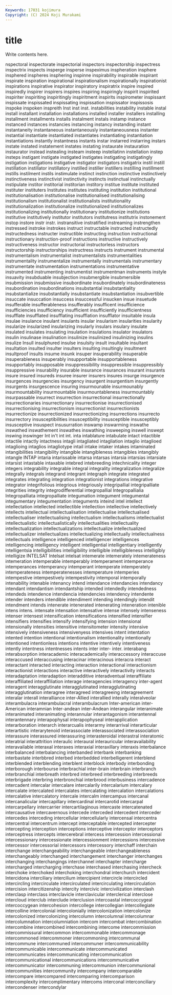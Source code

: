 ```yaml
---
Keywords: 17031 kojimura
Copyright: (C) 2024 Koji Murakami
---
```


# title

Write contents here.



nspectoral inspectorate inspectorial
inspectors inspectorship inspectress inspectrix inspects insperge insperse inspeximus inspheration insphere
insphered inspheres insphering inspinne inspirability inspirable inspirant inspirate inspiration inspirational
inspirationalism inspirationally inspirationist inspirations inspirative inspirator inspiratory inspiratrix inspire inspired
inspiredly inspirer inspirers inspires inspiring inspiringly inspirit inspirited inspiriter inspiriting
inspiritingly inspiritment inspirits inspirometer inspissant inspissate inspissated inspissating inspissation inspissator
inspissosis inspoke inspoken inspreith Inst inst inst. instabilities instability instable
instal install installant installation installations installed installer installers installing installment
installments installs instalment instals instamp instance instanced instances instancies instancing
instancy instanding instant instantaneity instantaneous instantaneously instantaneousness instanter instantial instantiate
instantiated instantiates instantiating instantiation instantiations instantly instantness instants instar instarred
instarring instars instate instated instatement instates instating instaurate instauration instaurator
instead instealing insteam insteep instellatinn instellation instep insteps instigant instigate
instigated instigates instigating instigatingly instigation instigations instigative instigator instigators instigatrix
instil instill instillation instillator instillatory instilled instiller instillers instilling instillment
instills instilment instils instimulate instinct instinction instinctive instinctively instinctiveness instinctivist
instinctivity instincts instinctual instinctually instipulate institor institorial institorian institory institue
institute instituted instituter instituters Institutes institutes instituting institution institutional institutionalisation
institutionalise institutionalised institutionalising institutionalism institutionalist institutionalists institutionality institutionalization institutionalize institutionalized
institutionalizes institutionalizing institutionally institutionary institutionize institutions institutive institutively institutor institutors
institutress institutrix instonement instop instore instr instr. instransitive instratified instreaming
instrengthen instressed instroke instrokes instruct instructable instructed instructedly instructedness instructer
instructible instructing instruction instructional instructionary instruction-proof instructions instructive instructively instructiveness
instructor instructorial instructorless instructors instructorship instructorships instructress instructs instrument instrumental
instrumentalism instrumentalist instrumentalists instrumentalities instrumentality instrumentalize instrumentally instrumentals instrumentary instrumentate
instrumentation instrumentations instrumentative instrumented instrumenting instrumentist instrumentman instruments instyle insuavity
insubduable insubjection insubmergible insubmersible insubmission insubmissive insubordinate insubordinately insubordinateness insubordination
insubordinations insubstantial insubstantiality insubstantialize insubstantially insubstantiate insubstantiation insubvertible insuccate insuccation
insuccess insuccessful insucken insue insuetude insufferable insufferableness insufferably insufficent insufficience
insufficiencies insufficiency insufficient insufficiently insufficientness insufflate insufflated insufflating insufflation insufflator
insuitable insula insulae insulance insulant insulants insular insularism insularities insularity
insularize insularized insularizing insularly insulars insulary insulate insulated insulates insulating
insulation insulations insulator insulators insulin insulinase insulination insulinize insulinized insulinizing
insulins insulize Insull insulphured insulse insulsity insult insultable insultant insultation
insulted insulter insulters insulting insultingly insultment insultproof insults insume insunk
insuper insuperability insuperable insuperableness insuperably insupportable insupportableness insupportably insupposable insuppressibility
insuppressible insuppressibly insuppressive insurability insurable insurance insurances insurant insurants insure
insured insureds insuree insurer insurers insures insurge insurgence insurgences insurgencies
insurgency insurgent insurgentism insurgently insurgents insurgescence insuring insurmounable insurmounably insurmountability
insurmountable insurmountableness insurmountably insurpassable insurrect insurrection insurrectional insurrectionally insurrectionaries insurrectionary
insurrectionise insurrectionised insurrectionising insurrectionism insurrectionist insurrectionists insurrectionize insurrectionized insurrectionizing insurrections
insurrecto insurrectory insusceptibilities insusceptibility insusceptible insusceptibly insusceptive insuspect insusurration inswamp
inswarming inswathe inswathed inswathement inswathes inswathing insweeping inswell inswept inswing
inswinger Int in't int int. inta intablature intabulate intact intactible
intactile intactly intactness intagli intagliated intagliation intaglio intaglioed intaglioing intaglios
intagliotype intail intake intaker intakes intaminated intangibilities intangibility intangible intangibleness
intangibles intangibly intangle INTAP intaria intarissable intarsa intarsas intarsia intarsias
intarsiate intarsist intastable intaxable intebred intebreeding intechnicality integer integers integrability
integrable integral integrality integralization integralize integrally integrals integrand integrant integraph
integrate integrated integrates integrating integration integrationist integrations integrative integrator integrifolious
integrious integriously integripallial integripalliate integrities integrity integrodifferential integropallial Integropallialia Integropalliata
integropalliate integumation integument integumental integumentary integumentation integuments inteind intel intellect
intellectation intellected intellectible intellection intellective intellectively intellects intellectual intellectualisation intellectualise
intellectualised intellectualiser intellectualising intellectualism intellectualisms intellectualist intellectualistic intellectualistically intellectualities intellectuality
intellectualization intellectualizations intellectualize intellectualized intellectualizer intellectualizes intellectualizing intellectually intellectualness intellectuals
intelligence intelligenced intelligencer intelligences intelligencing intelligency intelligent intelligential intelligentiary intelligently
intelligentsia intelligibilities intelligibility intelligible intelligibleness intelligibly intelligize INTELSAT Intelsat intelsat
intemerate intemerately intemerateness intemeration intemperable intemperably intemperament intemperance intemperances intemperancy
intemperant intemperate intemperately intemperateness intemperatenesses intemperature intemperies intempestive intempestively intempestivity
intemporal intemporally intenability intenable intenancy intend intendance intendancies intendancy intendant
intendantism intendantship intended intendedly intendedness intendeds intendence intendencia intendencies intendency
intendente intender intenders intendible intendiment intending intendingly intendit intendment intends
intenerate intenerated intenerating inteneration intenible intens intens. intensate intensation intensative
intense intensely intenseness intenser intensest intensification intensifications intensified intensifier intensifiers
intensifies intensify intensifying intension intensional intensionally intensities intensitive intensitometer intensity
intensive intensively intensiveness intensivenyess intensives intent intentation intented intention intentional
intentionalism intentionality intentionally intentioned intentionless intentions intentive intentively intentiveness intently
intentness intentnesses intents inter inter- inter. interabang interabsorption interacademic interacademically
interaccessory interaccuse interaccused interaccusing interacinar interacinous interacra interact interactant interacted
interacting interaction interactional interactionism interactionist interactions interactive interactively interactivity interacts
interadaptation interadaption interadditive interadventual interaffiliate interaffiliated interaffiliation interage interagencies interagency
inter-agent interagent interagglutinate interagglutinated interagglutinating interagglutination interagree interagreed interagreeing interagreement
interalar interall interalliance inter-Allied interallied interally interalveolar interambulacra interambulacral interambulacrum
Inter-american inter-American interamnian Inter-andean inter-Andean interangular interanimate interanimated interanimating interannular
interantagonism interantennal interantennary interapophysal interapophyseal interapplication interarboration interarch interarcualis interarmy
interarrival interarticular interartistic interarytenoid interassociate interassociated interassociation interassure interassured interassuring
interasteroidal interastral interatomic interatrial interattrition interaulic interaural interauricular interavailability interavailable
interaxal interaxes interaxial interaxillary interaxis interbalance interbalanced interbalancing interbanded interbank
interbanking interbastate interbbred interbed interbedded interbelligerent interblend interblended interblending interblent
interblock interbody interbonding interborough interbourse interbrachial inter-brain interbrain interbranch interbranchial
interbreath interbred interbreed interbreeding interbreeds interbrigade interbring interbronchial interbrood interbusiness
intercadence intercadent intercalar intercalare intercalarily intercalarium intercalary intercalate intercalated intercalates
intercalating intercalation intercalations intercalative intercalatory intercale intercalm intercampus intercanal intercanalicular
intercapillary intercardinal intercarotid intercarpal intercarpellary intercarrier intercartilaginous intercaste intercatenated intercausative
intercavernous intercede interceded intercedent interceder intercedes interceding intercellular intercellularly intercensal
intercentra intercentral intercentrum intercept interceptable intercepted intercepter intercepting interception interceptions
interceptive interceptor interceptors interceptress intercepts intercerebral intercess intercession intercessional intercessionary
intercessionate intercessionment intercessions intercessive intercessor intercessorial intercessors intercessory interchaff interchain
interchange interchangeability interchangeable interchangeableness interchangeably interchanged interchangement interchanger interchanges interchanging
interchangings interchannel interchapter intercharge intercharged intercharging interchase interchased interchasing intercheck
interchoke interchoked interchoking interchondral interchurch intercident Intercidona interciliary intercilium intercipient
intercircle intercircled intercircling intercirculate intercirculated intercirculating intercirculation intercision intercitizenship intercity
intercivic intercivilization interclash interclasp interclass interclavicle interclavicular interclerical interclose intercloud
interclub interclude interclusion intercoastal intercoccygeal intercoccygean intercohesion intercollege intercollegian intercollegiate
intercolline intercolonial intercolonially intercolonization intercolonize intercolonized intercolonizing intercolumn intercolumnal intercolumnar
intercolumnation intercolumniation intercom intercombat intercombination intercombine intercombined intercombining intercome intercommission
intercommissural intercommon intercommonable intercommonage intercommoned intercommoner intercommoning intercommunal intercommune intercommuned
intercommuner intercommunicability intercommunicable intercommunicate intercommunicated intercommunicates intercommunicating intercommunication intercommunicational intercommunications
intercommunicative intercommunicator intercommuning intercommunion intercommunional intercommunities intercommunity intercompany intercomparable intercompare
intercompared intercomparing intercomparison intercomplexity intercomplimentary intercoms interconal interconciliary intercondenser intercondylar
